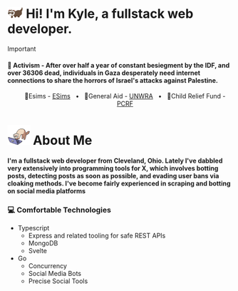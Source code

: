 <h1>
<img src="./ferret.gif" height="25">Hi! I'm Kyle, a fullstack web developer.</h1>

> [!IMPORTANT] 
> <l1><h4><b>💮 Activism</b> - After over half a year of constant besiegment by the IDF, and over <span id="toll">36306</span> dead, individuals in Gaza desperately need internet connections to share the horrors of Israel's attacks against Palestine.</h4></l1>
<ul style="text-align:center">
    🍉Esims - <a href="https://gazaesims.com/">ESims</a> &nbsp;&nbsp;•&nbsp;&nbsp;
    🍉General Aid - <a href="https://www.unrwa.org/">UNWRA</a> &nbsp;&nbsp;•&nbsp;&nbsp;
    🍉Child Relief Fund - <a href="https://www.pcrf.net/">PCRF</a>
</ul>

<h1><img src="./ferrettype.gif" height="45"> About Me </h1>
<h4>I'm a fullstack web developer from Cleveland, Ohio. Lately I've dabbled very extensively into programming tools for X, which involves botting posts, detecting posts as soon as possible, and evading user bans via cloaking methods. I've become fairly experienced in scraping and botting on social media platforms</h4>

<h3>💻 Comfortable Technologies</h3>
<ul>
    <li>Typescript
        <ul>
            <li>Express and related tooling for safe REST APIs</li>
            <li>MongoDB</li>
            <li>Svelte</li>
        </ul>
    </li>
    <li>Go
        <ul>
            <li>Concurrency</li>
            <li>Social Media Bots</li>
            <li>Precise Social Tools</li>
        </ul>
    </li>
</ul>